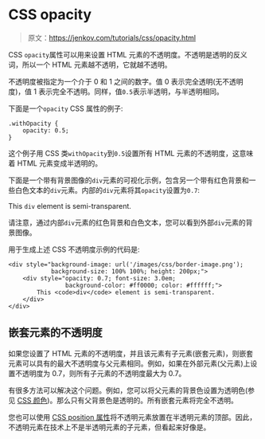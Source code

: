 # CSS opacity

> 原文：<https://jenkov.com/tutorials/css/opacity.html>

CSS `opacity`属性可以用来设置 HTML 元素的不透明度。不透明是透明的反义词，所以一个 HTML 元素越不透明，它就越不透明。

不透明度被指定为一个介于 0 和 1 之间的数字。值 0 表示完全透明(无不透明度)，值 1 表示完全不透明。同样，值`0.5`表示半透明，与半透明相同。

下面是一个`opacity` CSS 属性的例子:

```
.withOpacity {
    opacity: 0.5;
}

```

这个例子用 CSS 类`withOpacity`到`0.5`设置所有 HTML 元素的不透明度，这意味着 HTML 元素变成半透明的。

下面是一个带有背景图像的`div`元素的可视化示例，包含另一个带有红色背景和一些白色文本的`div`元素。内部的`div`元素将其`opacity`设置为`0.7`:

This `div` element is semi-transparent.

请注意，通过内部`div`元素的红色背景和白色文本，您可以看到外部`div`元素的背景图像。

用于生成上述 CSS 不透明度示例的代码是:

```
<div style="background-image: url('/images/css/border-image.png'); 
            background-size: 100% 100%; height: 200px;">
    <div style="opacity: 0.7; font-size: 3.0em; 
                background-color: #ff0000; color: #ffffff;">
        This <code>div</code> element is semi-transparent.
    </div>
</div>

```

## 嵌套元素的不透明度

如果您设置了 HTML 元素的不透明度，并且该元素有子元素(嵌套元素)，则嵌套元素可以具有的最大不透明度与父元素相同。例如，如果在外部元素(父元素)上设置不透明度为 0.7，则所有子元素的不透明度最大为 0.7。

有很多方法可以解决这个问题。例如，您可以将父元素的背景色设置为透明色(参见 [CSS 颜色](colors.html))。那么只有父背景色是透明的。所有嵌套元素将完全不透明。

您也可以使用 [CSS position 属性](position.html)将不透明元素放置在半透明元素的顶部。因此，不透明元素在技术上不是半透明元素的子元素，但看起来好像是。